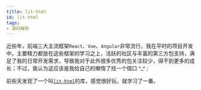 ```yaml
---
title: lit-html
id: lit-html
tags:
- 源码解析
---
```

近些年，前端三大主流框架`React`、`Vue`、`Angular`非常流行，我在平时的项目开发中，主要精力都放在这些框架的学习之上，活跃的社区与丰富的第三方包支持，满足了我的日常开发需求，导致我对于此外很多优秀的包关注较少，得不到更多的成长；不过，我认为这应该是我给自己的懒惰了找一个借口 \^_^ ;

前些天发现了一个叫[`lit-html`](https://github.com/Polymer/lit-html)的库，感觉很好玩，就学习了一番。



















<!--stackedit_data:
eyJoaXN0b3J5IjpbNTAwNDk5NTUxLC00MjEyNTAyMTQsLTM0OT
k2MzI3MSwtMTkzNzQwODQyNSw2NTAxOTQwNTksLTc4MDc2OTg0
NV19
-->